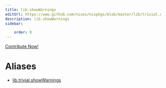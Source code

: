 ```yaml
---
title: lib.showWarnings
editUrl: https://www.github.com/nixos/nixpkgs/blob/master/lib/trivial.nix#L561C18
description: lib.showWarnings
sidebar:

    order: 8
---
```


<a href="https://www.github.com/nixos/nixpkgs/blob/master/lib/trivial.nix#L561C18">Contribute Now!</a>


# Aliases

- [lib.trivial.showWarnings](/nix-doc-comments/reference/lib/trivial/lib-trivial-showWarnings)


